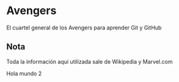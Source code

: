 # Avengers

El cuartel general de los Avengers para aprender Git y GitHub

## Nota
Toda la información aquí utilizada sale de Wikipedia y Marvel.com

Hola mundo 2
